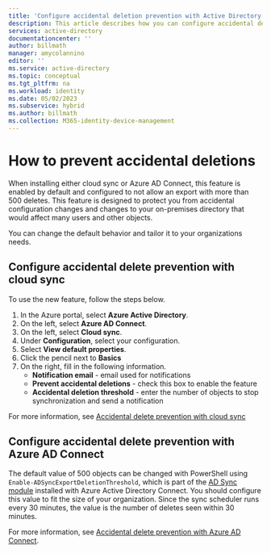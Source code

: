 ```yaml
---
title: 'Configure accidental deletion prevention with Active Directory'
description: This article describes how you can configure accidental deletion prevention for the synchronization tools with Active Directory.
services: active-directory
documentationcenter: ''
author: billmath
manager: amycolannino
editor: ''
ms.service: active-directory
ms.topic: conceptual
ms.tgt_pltfrm: na
ms.workload: identity
ms.date: 05/02/2023
ms.subservice: hybrid
ms.author: billmath
ms.collection: M365-identity-device-management
---
```


# How to prevent accidental deletions

When installing either cloud sync or Azure AD Connect, this feature is enabled by default and configured to not allow an export with more than 500 deletes. This feature is designed to protect you from accidental configuration changes and changes to your on-premises directory that would affect many users and other objects.

You can change the default behavior and tailor it to your organizations needs.

## Configure accidental delete prevention with cloud sync
To use the new feature, follow the steps below.


 1.  In the Azure portal, select **Azure Active Directory**.
 2.  On the left, select **Azure AD Connect**.
 3.  On the left, select **Cloud sync**.
 4. Under **Configuration**, select your configuration.
 5. Select **View default properties**.
 6. Click the pencil next to **Basics**
 5. On the right, fill in the following information.
	 - **Notification email** - email used for notifications
	- **Prevent accidental deletions** - check this box to enable the feature
	- **Accidental deletion threshold** - enter the number of objects to stop synchronization and send a notification

For more information, see [Accidental delete prevention with cloud sync](cloud-sync/how-to-accidental-deletes.md)


## Configure accidental delete prevention with Azure AD Connect
The default value of 500 objects can be changed with PowerShell using `Enable-ADSyncExportDeletionThreshold`, which is part of the [AD Sync module](connect/reference-connect-adsync.md) installed with Azure Active Directory Connect. You should configure this value to fit the size of your organization. Since the sync scheduler runs every 30 minutes, the value is the number of deletes seen within 30 minutes.

For more information, see [Accidental delete prevention with Azure AD Connect](connect/how-to-connect-sync-feature-prevent-accidental-deletes.md).